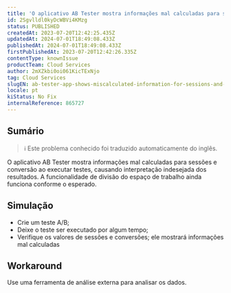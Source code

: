 ```yaml
---
title: 'O aplicativo AB Tester mostra informações mal calculadas para sessões e conversão'
id: 2Sgvlldl0kyDcWBVi4KMzg
status: PUBLISHED
createdAt: 2023-07-20T12:42:25.435Z
updatedAt: 2024-07-01T18:49:08.433Z
publishedAt: 2024-07-01T18:49:08.433Z
firstPublishedAt: 2023-07-20T12:42:26.335Z
contentType: knownIssue
productTeam: Cloud Services
author: 2mXZkbi0oi061KicTExNjo
tag: Cloud Services
slugEN: ab-tester-app-shows-miscalculated-information-for-sessions-and-conversion
locale: pt
kiStatus: No Fix
internalReference: 865727
---
```


## Sumário

>ℹ️ Este problema conhecido foi traduzido automaticamente do inglês.


O aplicativo AB Tester mostra informações mal calculadas para sessões e conversão ao executar testes, causando interpretação indesejada dos resultados. A funcionalidade de divisão do espaço de trabalho ainda funciona conforme o esperado.

## Simulação



- Crie um teste A/B;
- Deixe o teste ser executado por algum tempo;
- Verifique os valores de sessões e conversões; ele mostrará informações mal calculadas

## Workaround


Use uma ferramenta de análise externa para analisar os dados.





